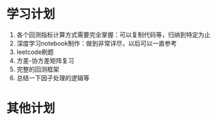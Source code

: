 # 学习计划
1. 各个回测指标计算方式需要完全掌握：可以复制代码等，归纳到特定为止
2. 深度学习notebook制作：做到非常详尽，以后可以一直参考
3. leetcode刷题
4. 方差-协方差矩阵复习 
5. 完整的回测框架
6. 总结一下因子处理的逻辑等


# 其他计划



